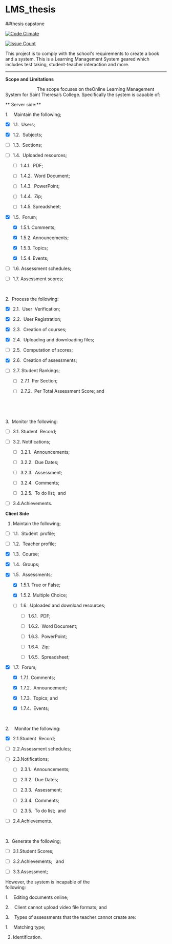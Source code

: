 # LMS_thesis
##thesis capstone

[![Code Climate](https://codeclimate.com/github/nicoleCamoro/LMS_thesis/badges/gpa.svg)](https://codeclimate.com/github/nicoleCamoro/LMS_thesis)

[![Issue Count](https://codeclimate.com/github/nicoleCamoro/LMS_thesis/badges/issue_count.svg)](https://codeclimate.com/github/nicoleCamoro/LMS_thesis)

This project is to comply with the school's requirements to create a book and a system.
This is a Learning Management System geared which includes test taking, student-teacher interaction and more.

_____________

**Scope and Limitations**

                         The scope focuses on theOnline Learning Management System for
Saint Theresa’s College. Specifically the system is capable of:

** Server side:**

1.   
Maintain the following;

 - [x]  1.1.  Users;

  - [x]  1.2.  Subjects;

  - [ ]  1.3.  Sections;

  - [ ] 1.4.  Uploaded resources;

    - [ ] 1.4.1.  PDF;

    - [ ] 1.4.2.  Word Document;

    - [ ] 1.4.3.  PowerPoint;

    - [ ] 1.4.4.  Zip;

    - [ ] 1.4.5. Spreadsheet;

  - [x] 1.5.  Forum;

    - [x] 1.5.1. Comments;

    - [x] 1.5.2. Announcements;

    - [x] 1.5.3. Topics;

    - [x] 1.5.4. Events;

  - [ ] 1.6. Assessment schedules; 

  - [ ] 1.7. Assessment scores;

 

2.  Process the following:

  - [x] 2.1.  User  Verification;

  - [x] 2.2.  User Registration;

  - [x] 2.3.  Creation of courses;

  - [x] 2.4.  Uploading and downloading files;

  - [ ] 2.5.  Computation of scores;

  - [x] 2.6.  Creation of assessments;

  - [ ] 2.7. Student Rankings;

    - [ ] 2.7.1. Per Section;

    - [ ] 2.7.2.  Per Total Assessment Score; and


 

 

3.  Monitor the following:

  - [ ] 3.1. Student  Record;

  - [ ] 3.2. Notifications;

    - [ ] 3.2.1.  Announcements;

    - [ ] 3.2.2.  Due Dates;

    - [ ] 3.2.3.  Assessment;

    - [ ] 3.2.4.  Comments;

    - [ ] 3.2.5.  To do list;  and

  - [ ] 3.4.Achievements.

**Client Side**

1. Maintain the following;

  - [ ] 1.1.  Student  profile;

  - [ ] 1.2.  Teacher profile;

  - [x] 1.3.  Course;

  - [x] 1.4.  Groups;

  - [x] 1.5.  Assessments;

      - [x] 1.5.1. True or False;

      - [x] 1.5.2. Multiple Choice;

    - [ ] 1.6.  Uploaded and download resources;

      - [ ] 1.6.1.  PDF;

      - [ ] 1.6.2.  Word Document;

      - [ ] 1.6.3.  PowerPoint;

      - [ ] 1.6.4.  Zip;

      - [ ] 1.6.5.  Spreadsheet;

  - [x] 1.7.  Forum;

    - [x] 1.7.1. Comments;

    - [x] 1.7.2.  Announcement;

    - [x] 1.7.3.  Topics; and

    - [x] 1.7.4.  Events;

   

2.   
Monitor the following:

  - [x] 2.1.Student  Record;

  - [ ] 2.2.Assessment  schedules; 

  - [ ] 2.3.Notifications;

    - [ ] 2.3.1.  Announcements;

    - [ ] 2.3.2.  Due Dates;

    - [ ] 2.3.3.  Assessment;

    - [ ] 2.3.4.  Comments;

    - [ ] 2.3.5.  To do list;  and

  - [ ] 2.4.Achievements.

 

3.  Generate the following;

  - [ ] 3.1.Student Scores;

  - [ ] 3.2.Achievements;   and

  - [ ] 3.3.Assessment;

However,
the system is incapable of the following:                                              

1.    Editing
documents online;

2.    Client
cannot upload video file formats; and

3.    Types
of assessments that the teacher cannot create are:

1.    Matching
type;

2. Identification.
